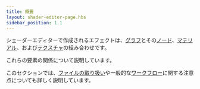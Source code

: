 ```yaml
---
title: 概要
layout: shader-editor-page.hbs
sidebar_position: 1.1
---
```


シェーダーエディターで作成されるエフェクトは、[グラフ][1]とその[ノード][2]、[マテリアル][3]、および[テクスチャ][4]の組み合わせです。

これらの要素の関係について説明しています。

このセクションでは、[ファイルの取り扱い][5]や一般的な[ワークフロー][6]に関する注意点についても詳しく説明しています。

[1]: /shader-editor/overview/graphs
[2]: /shader-editor/overview/nodes
[3]: /shader-editor/overview/materials
[4]: /shader-editor/overview/textures
[5]: /shader-editor/overview/file-handling
[6]: /shader-editor/overview/workflow